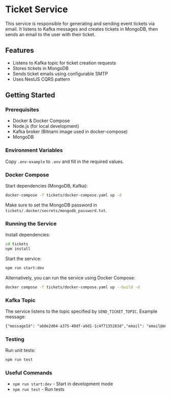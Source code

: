 # Ticket Service

This service is responsible for generating and sending event tickets via email. It listens to Kafka messages and creates tickets in MongoDB, then sends an email to the user with their ticket.

## Features

- Listens to Kafka topic for ticket creation requests
- Stores tickets in MongoDB
- Sends ticket emails using configurable SMTP
- Uses NestJS CQRS pattern

## Getting Started

### Prerequisites

- Docker & Docker Compose
- Node.js (for local development)
- Kafka broker (Bitnami image used in docker-compose)
- MongoDB

### Environment Variables

Copy `.env-example` to `.env` and fill in the required values.

### Docker Compose

Start dependencies (MongoDB, Kafka):

```bash
docker-compose -f tickets/docker-compose.yaml up -d
```

Make sure to set the MongoDB password in `tickets/.docker/secrets/mongodb_password.txt`.

### Running the Service

Install dependencies:

```bash
cd tickets
npm install
```

Start the service:

```bash
npm run start:dev
```

Alternatively, you can run the service using Docker Compose:

```bash
docker compose -f tickets/docker-compose.yaml up --build -d
```

### Kafka Topic

The service listens to the topic specified by `SEND_TICKET_TOPIC`. Example message:

```txt
{"messageId": "ab8e2d04-a375-40df-a9d1-1c4f7135283d","email": "email@email1.com","name": "test","eventId": "987","eventName": "Test Event","eventDescription": "Test Event","eventImageUrl": "https://example.com/image.jpg","language": "en"}
```

### Testing

Run unit tests:

```bash
npm run test
```
### Useful Commands

- `npm run start:dev` - Start in development mode
- `npm run test` - Run tests
